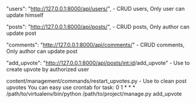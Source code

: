 "users": "http://127.0.0.1:8000/api/users/", - CRUD users, Only user can update himself

"posts": "http://127.0.0.1:8000/api/posts/", - CRUD posts, Only author can update post

"comments": "http://127.0.0.1:8000/api/comments/" - CRUD comments, Only author can update post

"add_upvote": "http://127.0.0.1:8000/api/posts/<int:id>/add_upvote" - Use to create upvote by authorized user


content/management/commands/restart_upvotes.py - Use to clean post upvotes
You can easy use crontab for task:
0 1 * * * /path/to/virtualenv/bin/python /path/to/project/manage.py add_upvote